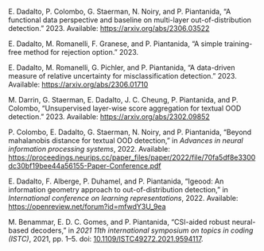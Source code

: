 <span class="csl-right-inline">E. Dadalto, P. Colombo, G. Staerman, N. Noiry, and P. Piantanida, “A functional data perspective and baseline on multi-layer out-of-distribution detection.” 2023. Available: <https://arxiv.org/abs/2306.03522></span>

<span class="csl-right-inline">E. Dadalto, M. Romanelli, F. Granese, and P. Piantanida, “A simple training-free method for rejection option.” 2023.</span>

<span class="csl-right-inline">E. Dadalto, M. Romanelli, G. Pichler, and P. Piantanida, “A data-driven measure of relative uncertainty for misclassification detection.” 2023. Available: <https://arxiv.org/abs/2306.01710></span>

<span class="csl-right-inline">M. Darrin, G. Staerman, E. Dadalto, J. C. Cheung, P. Piantanida, and P. Colombo, “Unsupervised layer-wise score aggregation for textual OOD detection.” 2023. Available: <https://arxiv.org/abs/2302.09852></span>

<span class="csl-right-inline">P. Colombo, E. Dadalto, G. Staerman, N. Noiry, and P. Piantanida, “Beyond mahalanobis distance for textual OOD detection,” in _Advances in neural information processing systems_, 2022. Available: <https://proceedings.neurips.cc/paper_files/paper/2022/file/70fa5df8e3300dc30bf19bee44a56155-Paper-Conference.pdf></span>

<span class="csl-right-inline">E. Dadalto, F. Alberge, P. Duhamel, and P. Piantanida, “Igeood: An information geometry approach to out-of-distribution detection,” in _International conference on learning representations_, 2022. Available: <https://openreview.net/forum?id=mfwdY3U_9ea></span>

<span class="csl-right-inline">M. Benammar, E. D. C. Gomes, and P. Piantanida, “CSI-aided robust neural-based decoders,” in _2021 11th international symposium on topics in coding (ISTC)_, 2021, pp. 1–5. doi: [10.1109/ISTC49272.2021.9594117](https://doi.org/10.1109/ISTC49272.2021.9594117).</span>
